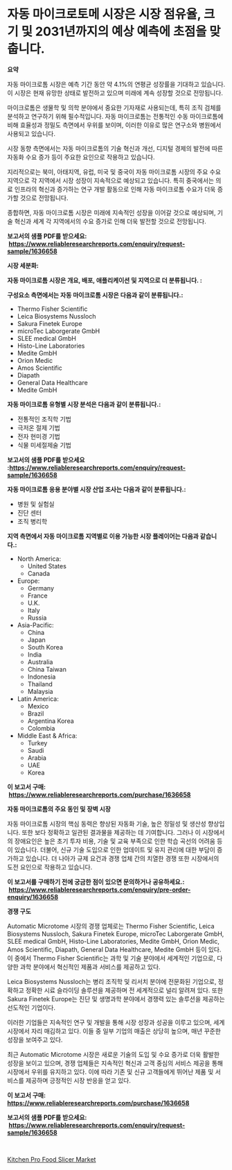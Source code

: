 <p><h1>자동 마이크로토메 시장은 시장 점유율, 크기 및 2031년까지의 예상 예측에 초점을 맞춥니다.</h1></p><p><strong>요약</strong></p>
<p><p>자동 마이크로톰 시장은 예측 기간 동안 약 4.1%의 연평균 성장률을 기대하고 있습니다. 이 시장은 현재 유망한 상태로 발전하고 있으며 미래에 계속 성장할 것으로 전망됩니다.</p><p>마이크로톰은 생물학 및 의학 분야에서 중요한 기자재로 사용되는데, 특히 조직 검체를 분석하고 연구하기 위해 필수적입니다. 자동 마이크로톰는 전통적인 수동 마이크로톰에 비해 효율성과 정밀도 측면에서 우위를 보이며, 이러한 이유로 많은 연구소와 병원에서 사용되고 있습니다.</p><p>시장 동향 측면에서는 자동 마이크로톰의 기술 혁신과 개선, 디지털 경제의 발전에 따른 자동화 수요 증가 등이 주요한 요인으로 작용하고 있습니다.</p><p>지리적으로는 북미, 아태지역, 유럽, 미국 및 중국이 자동 마이크로톰 시장의 주요 수요 지역으로 각 지역에서 시장 성장이 지속적으로 예상되고 있습니다. 특히 중국에서는 의료 인프라의 혁신과 증가하는 연구 개발 활동으로 인해 자동 마이크로톰 수요가 더욱 증가할 것으로 전망됩니다.</p><p>종합하면, 자동 마이크로톰 시장은 미래에 지속적인 성장을 이어갈 것으로 예상되며, 기술 혁신과 세계 각 지역에서의 수요 증가로 인해 더욱 발전할 것으로 전망됩니다.</p></p>
<p><strong>보고서의 샘플 PDF를 받으세요: &nbsp;<a href="https://www.reliableresearchreports.com/enquiry/request-sample/1636658">https://www.reliableresearchreports.com/enquiry/request-sample/1636658</a></strong></p>
<p><strong>시장 세분화:</strong></p>
<p><strong> 자동 마이크로톰 시장은 개요, 배포, 애플리케이션 및 지역으로 더 분류됩니다. :</strong></p>
<p><strong>구성요소 측면에서는 자동 마이크로톰 시장은 다음과 같이 분류됩니다.:</strong></p>
<p><ul><li>Thermo Fisher Scientific</li><li>Leica Biosystems Nussloch</li><li>Sakura Finetek Europe</li><li>microTec Laborgerate GmbH</li><li>SLEE medical GmbH</li><li>Histo-Line Laboratories</li><li>Medite GmbH</li><li>Orion Medic</li><li>Amos Scientific</li><li>Diapath</li><li>General Data Healthcare</li><li>Medite GmbH</li></ul></p>
<p><strong> 자동 마이크로톰 유형별 시장 분석은 다음과 같이 분류됩니다.:</strong></p>
<p><ul><li>전통적인 조직학 기법</li><li>극저온 절제 기법</li><li>전자 현미경 기법</li><li>식물 미세절제술 기법</li></ul></p>
<p><strong>보고서의 샘플 PDF를 받으세요 :<a href="https://www.reliableresearchreports.com/enquiry/request-sample/1636658">https://www.reliableresearchreports.com/enquiry/request-sample/1636658</a></strong></p>
<p><strong> 자동 마이크로톰 응용 분야별 시장 산업 조사는 다음과 같이 분류됩니다.:</strong></p>
<p><ul><li>병원 및 실험실</li><li>진단 센터</li><li>조직 병리학</li></ul></p>
<p><strong>지역 측면에서 자동 마이크로톰 지역별로 이용 가능한 시장 플레이어는 다음과 같습니다.:</strong></p>
<p><ul>
    <li>
        North America:
        <ul>
            <li>United States</li>
            <li>Canada</li>
        </ul>
    </li>
    <li>
        Europe:
        <ul>
            <li>Germany</li>
            <li>France</li>
            <li>U.K.</li>
            <li>Italy</li>
            <li>Russia</li>
        </ul>
    </li>
    <li>
        Asia-Pacific:
        <ul>
            <li>China</li>
            <li>Japan</li>
            <li>South Korea</li>
            <li>India</li>
            <li>Australia</li>
            <li>China Taiwan</li>
            <li>Indonesia</li>
            <li>Thailand</li>
            <li>Malaysia</li>
        </ul>
    </li>
    <li>
        Latin America:
        <ul>
            <li>Mexico</li>
            <li>Brazil</li>
            <li>Argentina Korea</li>
            <li>Colombia</li>
        </ul>
    </li>
    <li>
        Middle East & Africa:
        <ul>
            <li>Turkey</li>
            <li>Saudi</li>
            <li>Arabia</li>
            <li>UAE</li>
            <li>Korea</li>
        </ul>
    </li>
    </ul></p>
<p><strong>이 보고서 구매: &nbsp;<a href="https://www.reliableresearchreports.com/purchase/1636658">https://www.reliableresearchreports.com/purchase/1636658</a></strong></p>
<p><strong>자동 마이크로톰의 주요 동인 및 장벽 시장</strong></p>
<p><p>자동 마이크로톰 시장의 핵심 동력은 향상된 자동화 기술, 높은 정밀성 및 생산성 향상입니다. 또한 보다 정확하고 일관된 결과물을 제공하는 데 기여합니다. 그러나 이 시장에서의 장애요인은 높은 초기 투자 비용, 기술 및 교육 부족으로 인한 학습 곡선의 어려움 등이 있습니다. 더불어, 신규 기술 도입으로 인한 업데이트 및 유지 관리에 대한 부담이 증가하고 있습니다. 더 나아가 규제 요건과 경쟁 업체 간의 치열한 경쟁 또한 시장에서의 도전 요인으로 작용하고 있습니다.</p></p>
<p><strong>이 보고서를 구매하기 전에 궁금한 점이 있으면 문의하거나 공유하세요.: &nbsp;<a href="https://www.reliableresearchreports.com/enquiry/pre-order-enquiry/1636658">https://www.reliableresearchreports.com/enquiry/pre-order-enquiry/1636658</a></strong></p>
<p><strong>경쟁 구도</strong></p>
<p><p>Automatic Microtome 시장의 경쟁 업체로는 Thermo Fisher Scientific, Leica Biosystems Nussloch, Sakura Finetek Europe, microTec Laborgerate GmbH, SLEE medical GmbH, Histo-Line Laboratories, Medite GmbH, Orion Medic, Amos Scientific, Diapath, General Data Healthcare, Medite GmbH 등이 있다. 이 중에서 Thermo Fisher Scientific는 과학 및 기술 분야에서 세계적인 기업으로, 다양한 과학 분야에서 혁신적인 제품과 서비스를 제공하고 있다. </p><p>Leica Biosystems Nussloch는 병리 조직학 및 리서치 분야에 전문화된 기업으로, 정확하고 정확한 시료 슬라이딩 솔루션을 제공하며 전 세계적으로 널리 알려져 있다. 또한 Sakura Finetek Europe는 진단 및 생명과학 분야에서 경쟁력 있는 솔루션을 제공하는 선도적인 기업이다.</p><p>이러한 기업들은 지속적인 연구 및 개발을 통해 시장 성장과 성공을 이루고 있으며, 세계 시장에서 자리 매김하고 있다. 이들 중 일부 기업의 매출은 상당히 높으며, 매년 꾸준한 성장을 보여주고 있다. </p><p>최근 Automatic Microtome 시장은 새로운 기술의 도입 및 수요 증가로 더욱 활발한 성장을 보이고 있으며, 경쟁 업체들은 지속적인 혁신과 고객 중심의 서비스 제공을 통해 시장에서 우위를 유지하고 있다. 이에 따라 기존 및 신규 고객들에게 뛰어난 제품 및 서비스를 제공하며 긍정적인 시장 반응을 얻고 있다.</p></p>
<p><strong>이 보고서 구매: &nbsp; <a href="https://www.reliableresearchreports.com/purchase/1636658">https://www.reliableresearchreports.com/purchase/1636658</a></strong></p>
<p><strong>보고서의 샘플 PDF를 받으세요: &nbsp;<a href="https://www.reliableresearchreports.com/enquiry/request-sample/1636658">https://www.reliableresearchreports.com/enquiry/request-sample/1636658</a></strong><strong></strong></p>
<p>&nbsp;</p>
<p><p><a href="https://view.publitas.com/reportprime-1/kitchen-pro-food-slicer-market-with-the-goal-of-estimating-the-market-size-and-future-growth-potential-of-various-market-segments-based-on-component-applications-end-user-and-region/">Kitchen Pro Food Slicer Market</a></p></p>